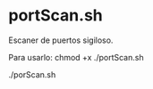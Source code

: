 # portScan.sh
Escaner de puertos sigiloso.

Para usarlo:
chmod +x ./portScan.sh

./porScan.sh <ip-address>
